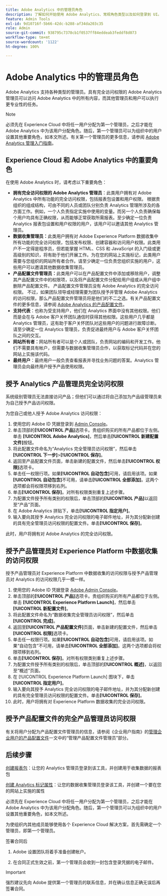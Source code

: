 ```yaml
---
title: Adobe Analytics 中的管理员角色
description: 了解如何开始使用 Adobe Analytics、常规角色类型以及如何登录到 UI。
feature: Admin Tools
exl-id: 9d10716f-5b66-42dc-b288-af34da203c35
role: Admin
source-git-commit: 938795c7378cb1f0537ff84eddeab3feddf8d073
workflow-type: tm+mt
source-wordcount: '1122'
ht-degree: 100%

---
```


# Adobe Analytics 中的管理员角色

Adobe Analytics 支持各种类型的管理员。具有完全访问权限的 Adobe Analytics 管理员可以访问 Adobe Analytics 中的所有内容，而其他管理员和用户可以执行更专业性的任务。

>[!NOTE]
>
>必须先在 Experience Cloud 中将任一用户分配为第一个管理员，之后才能在 Adobe Analytics 中为该用户分配角色。随后，第一个管理员可以为组织中的用户设置其他重要角色，如本文所述。有关第一个管理员的更多信息，请参阅 [Adobe Analytics 管理入门指南](/help/admin/admin-console/first-admin-guide.md)。


## Experience Cloud 和 Adobe Analytics 中的重要角色

在使用 Adobe Analytics 时，请考虑以下重要角色：

* **拥有完全访问权限的 Adobe Analytics 管理员**：此类用户拥有对 Adobe Analytics 中所有功能的完全访问权限，包括报表包设置和用户权限。 根据贵组织的组成结构，可由不同的人员或团队分别负责 Analytics 管理所涉及的各方面工作。例如，一个人负责指定实施中使用的变量。而另一个人负责确保每个用户均具有正确权限，从而能够正常获取所需报表。至少确定一位负责 Analytics 报表包设置和用户权限的用户，该用户可以邀请其他 Analytics 管理员。
* **数据收集管理员：**&#x200B;此类用户拥有对 Adobe Experience Platform 数据收集中所有功能的完全访问权限，包括发布权限、创建容器和访问用户权限。此类用户不一定得是程序员，但若能掌握 HTML、CSS 和 JavaScript 的入门级或更高级别的知识，将有助于他们开展工作。为在您的网站上实施标记，此类用户需要与您组织的网站所有者合作。请至少确定一位负责您组织实施的用户，这些用户可以邀请其他数据收集管理员。
* **产品配置文件管理员：**&#x200B;此类用户可以在产品配置文件中添加或移除用户，调整其产品配置文件中的权限项，以及将产品配置文件分配给用户组或从用户组中删除产品配置文件。 产品配置文件管理员没有 Adobe Analytics 的完全访问权限。 不过，如果团队领导或经理需要为团队授予并管理 Adobe Analytics 的访问权限，那么产品配置文件管理员将是他们的不二之选。有关产品配置文件的更多信息，请参阅 [Adobe Analytics 的产品配置文件](/help/admin/admin-console/permissions/product-profile.md)。
* **支持代表**：也称为受支持用户，他们在 Analytics 界面中没有其他权限。他们而是会在与 Adobe 客户关怀团队通信时获得其他权限。这些用户几乎都是 Analytics 管理员，这有助于客户关怀团队对这些用户的问题进行故障诊断。请至少确定一位 Analytics 管理员，负责促进最终用户与 Adobe 客户关怀团队之间的交互。
* **网站所有者：**&#x200B;网站所有者可以是个人或团队，负责网站的编码和开发工作。他们不需要具有帐户，但需要与数据收集管理员合作，以获取标记代码并在您的网站上实施该代码。
* **最终用户**：最终用户一般负责查看报表并寻找业务问题的答案。Analytics 管理员会向最终用户授予产品使用权限。

## 授予 Analytics 产品管理员完全访问权限

系统级别管理员无法直接访问产品；但他们可以通过将自己添加为产品级管理员来为自己授予产品访问权限。

为您自己或他人授予 Adobe Analytics 访问权限：

1. 使用您的 Adobe ID 凭据登录到 [Admin Console](https://adminconsole.adobe.com/)。
1. 单击顶部的&#x200B;**[!UICONTROL 产品]**&#x200B;选项卡。贵组织购买的所有产品都位于左侧。单击 **[!UICONTROL Adobe Analytics]**，然后单击&#x200B;**[!UICONTROL 新建配置文件]**&#x200B;按钮。
1. 将此配置文件命名为“Analytics 完全管理员访问权限”，然后单击&#x200B;**[!UICONTROL 下一步]**>**[!UICONTROL 保存]**。
1. 返回至产品配置文件页面，单击新建的配置文件，然后单击&#x200B;**[!UICONTROL 权限]**&#x200B;选项卡。
1. 单击任一权限行项。如果&#x200B;**[!UICONTROL 自动包含]**&#x200B;可用，请启用该项。如果&#x200B;**[!UICONTROL 自动包含]**&#x200B;不可用，请单击&#x200B;**[!UICONTROL 全部添加]**。这两个选项都会将权限项移到右列。
1. 单击&#x200B;**[!UICONTROL 保存]**。对所有权限类别重复上述步骤。
1. 为配置文件授予所有类别的权限后，单击顶部的&#x200B;**[!UICONTROL 产品]**&#x200B;以返回至“产品”页面。
1. 在 Adobe Analytics 拼贴下，单击&#x200B;**[!UICONTROL 指定用户]**。
1. 输入要向其授予 Analytics 完全访问权限的电子邮件地址，并为其分配新创建的具有完全管理员访问权限的配置文件。单击&#x200B;**[!UICONTROL 保存]**。

此时，用户将拥有对 Adobe Analytics 的完全访问权限。

## 授予产品管理员对 Experience Platform 中数据收集的访问权限

授予产品管理员对 Experience Platform 中数据收集的访问权限与授予产品管理员对 Analytics 的访问权限几乎一模一样。

1. 使用您的 Adobe ID 凭据登录 [Adobe Admin Console](https://adminconsole.adobe.com)。
1. 单击顶部的&#x200B;**[!UICONTROL 产品]**&#x200B;选项卡。贵组织购买的所有产品都位于左侧。单击 **[!UICONTROL Experience Platform Launch]**，然后单击&#x200B;**[!UICONTROL 新配置文件]**。
1. 将此配置文件命名为“数据收集完全管理员访问权限”，然后单击&#x200B;**[!UICONTROL 完成]**。
1. 返回至&#x200B;**[!UICONTROL 产品配置文件]**&#x200B;页面，单击新建的配置文件，然后单击&#x200B;**[!UICONTROL 权限]**&#x200B;选项卡。
1. 单击任一权限行项。如果&#x200B;**[!UICONTROL 自动包含]**&#x200B;可用，请启用该项。如果“自动包含”不可用，请单击&#x200B;**[!UICONTROL 全部添加]**。这两个选项都会将权限项移到右列。
1. 单击&#x200B;**[!UICONTROL 保存]**。对所有权限类别重复上述步骤。
1. 为配置文件授予所有类别的权限后，单击顶部的&#x200B;**[!UICONTROL 概述]**，以返回至“概述”页面。
1. 在 [!UICONTROL Experience Platform Launch] 图块下，单击&#x200B;**[!UICONTROL 指定用户]**。
1. 输入要向其授予 Analytics 完全访问权限的电子邮件地址，并为其分配新创建的具有完全管理员访问权限的配置文件。单击&#x200B;**[!UICONTROL 保存]**。
1. 此时，用户将拥有对 Experience Platform 数据收集的完全访问权限。

## 授予产品配置文件的完全产品管理员访问权限

有关将用户分配为产品配置文件管理员的信息，请参阅《企业用户指南》的[管理企业用户的产品配置文件](https://helpx.adobe.com/enterprise/using/manage-product-profiles.html)一文中的“管理产品配置文件管理员”部分。

## 后续步骤

[创建报表包](/help/admin/admin/c-manage-report-suites/c-new-report-suite/t-create-a-report-suite.md)：让您的 Analytics 管理员登录到该工具，并创建用于收集数据的报表包

[创建 Analytics 标记属性](/help/implement/launch/create-analytics-property.md)：让您的数据收集管理员登录该工具，并创建一个要在您的网站上实施的属性

必须先在 Experience Cloud 中将任一用户分配为第一个管理员，之后才能在 Adobe Analytics 中为该用户分配角色。随后，第一个管理员可以为组织中的用户设置其他重要角色，如本文所述。

为使组织内其他成员能够使用各个 Experience Cloud 解决方案，首先需确定一个管理员，即第一个管理员。

签署合同后

1. Adobe 设置团队将着手准备创建帐户。

1. 在合同正式生效之前，第一个管理员会收到一封包含登录凭据的电子邮件。

>[!IMPORTANT]
>
>   强烈建议先向 Adobe 提供第一个管理员的联系信息，并在确认信息正确无误后再签署合同。
